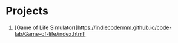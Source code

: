 # Projects
1.  [Game of Life Simulator)[https://indiecodermm.github.io/code-lab/Game-of-life/index.html]

